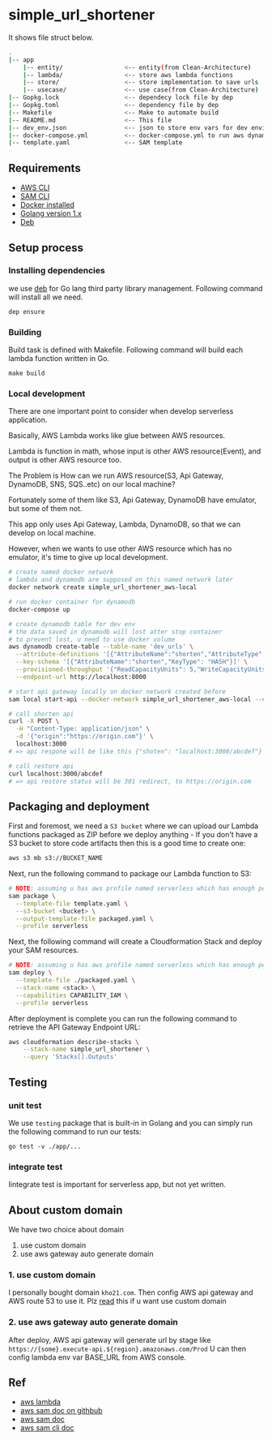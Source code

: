 # simple_url_shortener

It shows file struct below.

```bash
.
|-- app
    |-- entity/                 <-- entity(from Clean-Architecture)
    |-- lambda/                 <-- store aws lambda functions
    |-- store/                  <-- store implementation to save urls
    |-- usecase/                <-- use case(from Clean-Architecture)
|-- Gopkg.lock                  <-- dependecy lock file by dep
|-- Gopkg.toml                  <-- dependency file by dep
|-- Makefile                    <-- Make to automate build
|-- README.md                   <-- This file
|-- dev_env.json                <-- json to store env vars for dev environment
|-- docker-compose.yml          <-- docker-compose.yml to run aws dynamodb locally
|-- template.yaml               <-- SAM template
```

## Requirements

* [AWS CLI](https://aws.amazon.com/jp/cli/)
* [SAM CLI](https://github.com/awslabs/aws-sam-cli)
* [Docker installed](https://www.docker.com/community-edition)
* [Golang version 1.x](https://golang.org)
* [Deb](https://github.com/golang/dep)

## Setup process

### Installing dependencies

we use [deb](https://github.com/golang/dep) for Go lang third party library management.
Following command will install all we need.

```shell
dep ensure
```

### Building

Build task is defined with Makefile.
Following command will build each lambda function written in Go.

```shell
make build
```

### Local development

There are one important point to consider when develop serverless application.

Basically, AWS Lambda works like glue between AWS resources.

Lambda is function in math, whose input is other AWS resource(Event), and output is other AWS resource too.

The Problem is How can we run AWS resource(S3, Api Gateway, DynamoDB, SNS, SQS..etc) on our local machine?

Fortunately some of them like S3, Api Gateway, DynamoDB have emulator, but some of them not.

This app only uses Api Gateway, Lambda, DynamoDB, so that we can develop on local machine.

However, when we wants to use other AWS resource which has no emulator, it's time to give up local development.

```bash
# create named docker network
# lambda and dynamodb are supposed on this named network later
docker network create simple_url_shortener_aws-local

# run docker container for dynamodb
docker-compose up

# create dynamodb table for dev env
# the data saved in dynamodb will lost atter stop container
# to prevent lost, u need to use docker volume
aws dynamodb create-table --table-name 'dev_urls' \
  --attribute-definitions '[{"AttributeName":"shorten","AttributeType": "S"}]' \
  --key-schema '[{"AttributeName":"shorten","KeyType": "HASH"}]' \
  --provisioned-throughput '{"ReadCapacityUnits": 5,"WriteCapacityUnits": 5}' \
  --endpoint-url http://localhost:8000

# start api gateway locally on docker network created before
sam local start-api --docker-network simple_url_shortener_aws-local --env-vars dev_env.json
```

```bash
# call shorten api
curl -X POST \
  -H "Content-Type: application/json" \
  -d '{"origin":"https://origin.com"}' \
  localhost:3000
# => api respone will be like this {"shoten": "localhost:3000/abcdef"}

# call restore api
curl localhost:3000/abcdef
# => api restore status will be 301 redirect, to https://origin.com
```

## Packaging and deployment


First and foremost, we need a `S3 bucket` where we can upload our Lambda functions packaged as ZIP before we deploy anything - If you don't have a S3 bucket to store code artifacts then this is a good time to create one:

```bash
aws s3 mb s3://BUCKET_NAME
```

Next, run the following command to package our Lambda function to S3:

```bash
# NOTE: assuming u has aws profile named serverless which has enough permission to deploy your aws resources.
sam package \
  --template-file template.yaml \
  --s3-bucket <bucket> \
  --output-template-file packaged.yaml \
  --profile serverless
```

Next, the following command will create a Cloudformation Stack and deploy your SAM resources.

```bash
# NOTE: assuming u has aws profile named serverless which has enough permission to deploy your aws resources.
sam deploy \
  --template-file ./packaged.yaml \
  --stack-name <stack> \
  --capabilities CAPABILITY_IAM \
  --profile serverless
```

After deployment is complete you can run the following command to retrieve the API Gateway Endpoint URL:

```bash
aws cloudformation describe-stacks \
    --stack-name simple_url_shortener \
    --query 'Stacks[].Outputs'
```

## Testing

### unit test

We use `testing` package that is built-in in Golang and you can simply run the following command to run our tests:

```shell
go test -v ./app/...
```

### integrate test

Iintegrate test is important for serverless app, but not yet written.

## About custom domain

We have two choice about domain

1. use custom domain
2. use aws gateway auto generate domain

### 1. use custom domain

I personally bought domain `kho21.com`.
Then config AWS api gateway and AWS route 53 to use it.
Plz [read](https://docs.aws.amazon.com/ja_jp/apigateway/latest/developerguide/how-to-custom-domains.html) this if u want use custom domain

### 2. use aws gateway auto generate domain

After deploy, AWS api gateway will generate url by stage like `https://{some}.execute-api.${region}.amazonaws.com/Prod`
U can then config lambda env var BASE_URL from AWS console.

## Ref

- [aws lambda](https://docs.aws.amazon.com/ja_jp/lambda/latest/dg/welcome.html)
- [aws sam doc on githbub](https://github.com/awslabs/serverless-application-model/blob/master/versions/2016-10-31.md)
- [aws sam doc](https://docs.aws.amazon.com/serverless-application-model/latest/developerguide/what-is-sam.html)
- [aws sam cli doc](https://github.com/awslabs/aws-sam-cli/tree/develop/docs)

